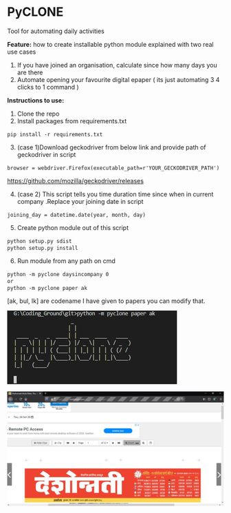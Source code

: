 # PyCLONE
Tool for automating daily activities


**Feature:**
how to create installable python module
explained with two real use cases  
1. If you have joined an organisation, calculate since how many days you are there
2. Automate opening your favourite digital epaper ( its just automating 3 4 clicks to 1 command ) 


**Instructions to use:**

 1. Clone the repo
 2. Install packages from requirements.txt
```
pip install -r requirements.txt
```  
 3. (case 1)Download geckodriver from below link and provide path of geckodriver in script   
 ```
 browser = webdriver.Firefox(executable_path=r'YOUR_GECKODRIVER_PATH')
 ```
 https://github.com/mozilla/geckodriver/releases
 
 4. (case 2) This script tells you time duration time since when in current company .Replace your joining date in script 
```
joining_day = datetime.date(year, month, day)
```
 5. Create python module out of this script
 ```
python setup.py sdist
python setup.py install
 ```
 6. Run module from any path on cmd 
 ```
 python -m pyclone daysincompany 0
 or
 python -m pyclone paper ak    

 ```
 [ak, bul, lk] are codename I have given to papers you can modify that.


![cli](/images/cli.JPG)

![result](/images/result.JPG)
